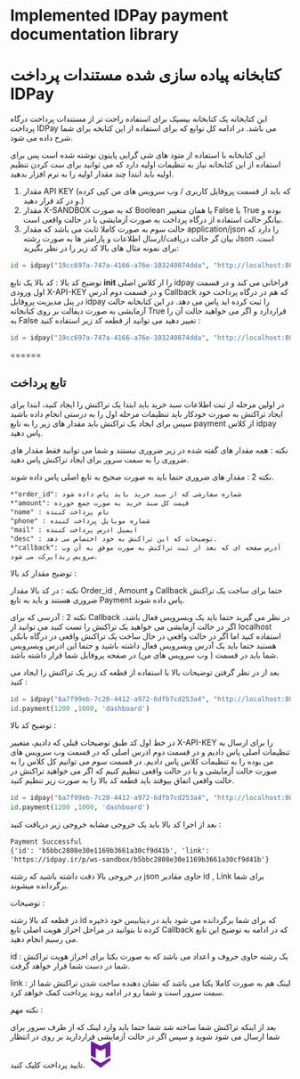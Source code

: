 # Implemented IDPay payment documentation library
# کتابخانه پیاده سازی شده مستندات پرداخت IDPay
این کتابخانه یک کتابخانه بیسیک برای استفاده راحت تر از مستندات پرداخت درگاه پرداخت IDPay می باشد. در ادامه کل توابع که برای استفاده از این کتابخه برای شما شرح داده می شود.

این کتابخانه با استفاده از متود های شی گرایی پایتون نوشته شده است پس برای استفاده از این کتابخانه نیاز به تنظیمات اولیه دارد که می توانید برای ست کردن تنظیم اولیه باید ابتدا چند مقدار اولیه را به نرم افزار بدهید.

1. مقدار API KEY (که باید از قسمت پروفایل کاربری / وب سرویس های من کپی کرده و در کد قرار دهید.)
2. مقدار X-SANDBOX که به صورت Boolean یا همان متغییر False یا True بوده و بیانگر حالت استفاده از درگاه پرداخت به صورت آزمایشی یا در حالت واقعی است.
3. حالت سوم به صورت کاملا ثابت می باشد که مقدار application/json را دارد که بیان گر حالت دریافت/ارسال اطلاعات و پارامتر ها به صورت رشته Json است. 
برای نمونه مثال های بالا کد زیر را در نظر بگیرید:
```python
id = idpay("19cc697a-747a-4166-a76e-103240874dda", "http://localhost:8000/")
```
توضیح کد بالا :
کد بالا یک تابع __init__ را از کلاس اصلی idpay فراخانی می کند و در قسمت اول ورودی X-API-KEY و در قسمت دوم آدرس Callback که هم در درگاه پرداخت خود در پنل مدیریت پروفایل idpay را ثبت کرده اید پاس می دهد.
در این کتابخانه حالت آزمایشی به صورت دیفالت بر روی کتابخانه True قراردارد و اگر می خواهید حالت آن را به False تغییر دهید می توانید از قطعه کد زیر استفاده کنید :
```python
id = idpay("19cc697a-747a-4166-a76e-103240874dda", "http://localhost:8000/", sandbox = False)
```
======
## تابع پرداخت
در اولین مرحله از ثبت اطلاعات سبد خرید باید ابتدا یک تراکنش را ایجاد کنید، ابتدا برای ایجاد تراکنش به صورت خودکار باید تنظیمات مرحله اول را به درستی انجام داده باشید سپس برای ایجاد یک تراکنش باید مقدار های زیر را به تابع payment از کلاس idpay پاس دهید.

نکته : همه مقدار های گفته شده در زیر ضروری نیستند و شما می توانید فقط مقدار های ضروری را به سمت سرور برای ایجاد تراکنش پاس دهید.

نکته 2 : مقدار های ضروری حتما باید به صورت صحیح به تابع اصلی پاس داده شوند.
```
*"order_id": شماره سفارشی که از سبد خرید باید پاس داده شود
*"amount": قیمت کل سبد خرید به صورت جمع خورده
"name" : نام پرداخت کننده
"phone" : شماره موبایل پرداخت کننده 
"mail" : ایمیل ادرس پرداخت کننده
"desc" : توضیحات که این تراکنش به خود اختصاص می دهد.
*"callback": آدرس صفحه ای که بعد از ثبت تراکنش به صورت موفق به آن وب سرویس ریدایرکت می شود.
```
توضیح مقدار کد بالا :

نکته : در کد بالا مقدار Order_id , Amount  و Callback حتما برای ساخت یک تراکنش ضروری هستند و باید به تابع Payment پاس داده شوند.


نکته 2 : آدرسی که برای Callback در نظر می گیرید حتما باید یک وبسرویس فعال باشد، اگر در حالت آزمایشی می خواهید یک تراکنش را تست کنید می توانید از localhost استفاده کنید اما اگر در حالت واقعی در حال ساخت یک تراکنش واقعی در درگاه بانکی هستید حتما باید یک آدرس وبسرویس فعال داشته باشید و حتما این ادرس وبسرویس شما باید در قسمت ( وب سرویس های من) در صفحه پروفایل شما قرار داشته باشد. 


بعد از در نظر گرفتن توضیحات بالا با استفاده از قطعه کد زیر یک تراکنش را ایجاد می کنید :

```python
id = idpay("6a7f99eb-7c20-4412-a972-6dfb7cd253a4", "http://localhost:8000/")
id.payment(1200 ,1000, 'dashboard')
```

توضیح کد بالا :

در خط اول کد طبق توضیحات قبلی که دادیم، متغییر X-API-KEY را برای ارسال به تنظیمات اصلی پاس دادیم و در قسمت دوم ادرس اصلی که در قسمت وب سرویس های من بوده را به تنظیمات کلاس پاس دادیم. در قسمت سوم می توانیم کل کلاس را به صورت حالت آزمایشی و یا در حالت واقعی تنظیم کنیم که اگر می خواهید تراکنش در حالت واقعی اتفاق بیوفتد باید قطعه کد بالا را به صورت زیر تنظیم کنید.

```python
id = idpay("6a7f99eb-7c20-4412-a972-6dfb7cd253a4", "http://localhost:8000/", sandbox = False)
id.payment(1200 ,1000, 'dashboard')
```

بعد از اجرا کد بالا باید یک خروجی مشابه خروجی زیر دریافت کنید :
```
Payment Successful
{'id': 'b5bbc2808e30e1169b3661a30cf9d41b', 'link': 'https://idpay.ir/p/ws-sandbox/b5bbc2808e30e1169b3661a30cf9d41b'}
```

در خروجی بالا دقت داشته باشید که رشته json حاوی مقادیر id , Link برای شما برگردانده میشوند.

توضیحات : 

در قطعه کد بالا رشته id که برای شما برگردانده می شود باید در دیتابیس خود ذخیره کرده تا بتوانید در مراحل احراز هویت اصلی تابع Callback که در ادامه به توضیح این تابع می رسیم انجام دهید.

id : یک رشته حاوی حروف و اعداد می باشد که به صورت یکتا برای احراز هویت تراکنش شما در دست شما قرار خواهد گرفت.

link : لینک هم به صورت کاملا یکتا می باشد که نشان دهنده ساخت شدن تراکنش شما از سمت سرور است و شما رو در ادامه روند پرداخت کمک خواهد کرد.

نکته مهم :

بعد از اینکه تراکنش شما ساخته شد شما حتما باید وارد لینک که از طرف سرور برای شما ارسال می شود شوید و سپس اگر در حالت آزمایشی قراردارید بر روی در انتظار تایید پرداخت کلیک کنید. 
![alt text](https://github.com/adam-p/markdown-here/raw/master/src/common/images/icon48.png "Logo Title Text 1")
